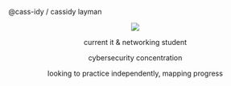 @cass-idy / cassidy layman 

<div id="header" align="center">
  <div id="header" align="center">
  <img src=https://giphy.com/stickers/bunny-rabbit-busy-PQREOabU97PegkjK2w
</div>

current it & networking student

cybersecurity concentration

looking to practice independently, mapping progress

